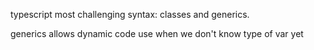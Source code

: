 
typescript most challenging syntax: classes and generics.

generics allows dynamic code use when we don't know type of var yet